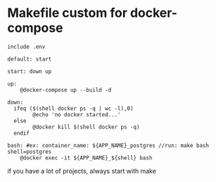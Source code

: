 # Makefile custom for docker-compose

```
include .env

default: start

start: down up

up:
	@docker-compose up --build -d

down:
  ifeq ($(shell docker ps -q | wc -l),0)
		@echo 'no docker started...'
  else
		@docker kill $(shell docker ps -q)
  endif

bash: #ex: container_name: ${APP_NAME}_postgres //run: make bash shell=postgres
	@docker exec -it ${APP_NAME}_${shell} bash
```

if you have a lot of projects, always start with make
